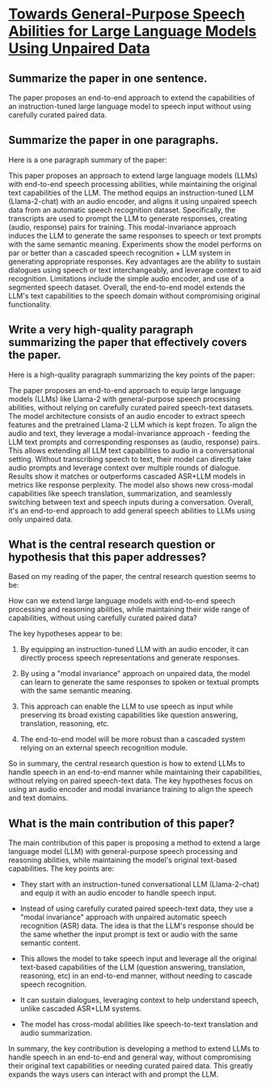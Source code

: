 # [Towards General-Purpose Speech Abilities for Large Language Models Using   Unpaired Data](https://arxiv.org/abs/2311.06753)

## Summarize the paper in one sentence.

 The paper proposes an end-to-end approach to extend the capabilities of an instruction-tuned large language model to speech input without using carefully curated paired data.


## Summarize the paper in one paragraphs.

 Here is a one paragraph summary of the paper:

This paper proposes an approach to extend large language models (LLMs) with end-to-end speech processing abilities, while maintaining the original text capabilities of the LLM. The method equips an instruction-tuned LLM (Llama-2-chat) with an audio encoder, and aligns it using unpaired speech data from an automatic speech recognition dataset. Specifically, the transcripts are used to prompt the LLM to generate responses, creating (audio, response) pairs for training. This modal-invariance approach induces the LLM to generate the same responses to speech or text prompts with the same semantic meaning. Experiments show the model performs on par or better than a cascaded speech recognition + LLM system in generating appropriate responses. Key advantages are the ability to sustain dialogues using speech or text interchangeably, and leverage context to aid recognition. Limitations include the simple audio encoder, and use of a segmented speech dataset. Overall, the end-to-end model extends the LLM's text capabilities to the speech domain without compromising original functionality.


## Write a very high-quality paragraph summarizing the paper that effectively covers the paper.

 Here is a high-quality paragraph summarizing the key points of the paper:

The paper proposes an end-to-end approach to equip large language models (LLMs) like Llama-2 with general-purpose speech processing abilities, without relying on carefully curated paired speech-text datasets. The model architecture consists of an audio encoder to extract speech features and the pretrained Llama-2 LLM which is kept frozen. To align the audio and text, they leverage a modal-invariance approach - feeding the LLM text prompts and corresponding responses as (audio, response) pairs. This allows extending all LLM text capabilities to audio in a conversational setting. Without transcribing speech to text, their model can directly take audio prompts and leverage context over multiple rounds of dialogue. Results show it matches or outperforms cascaded ASR+LLM models in metrics like response perplexity. The model also shows new cross-modal capabilities like speech translation, summarization, and seamlessly switching between text and speech inputs during a conversation. Overall, it's an end-to-end approach to add general speech abilities to LLMs using only unpaired data.


## What is the central research question or hypothesis that this paper addresses?

 Based on my reading of the paper, the central research question seems to be:

How can we extend large language models with end-to-end speech processing and reasoning abilities, while maintaining their wide range of capabilities, without using carefully curated paired data?

The key hypotheses appear to be:

1) By equipping an instruction-tuned LLM with an audio encoder, it can directly process speech representations and generate responses. 

2) By using a "modal invariance" approach on unpaired data, the model can learn to generate the same responses to spoken or textual prompts with the same semantic meaning.

3) This approach can enable the LLM to use speech as input while preserving its broad existing capabilities like question answering, translation, reasoning, etc.

4) The end-to-end model will be more robust than a cascaded system relying on an external speech recognition module.

So in summary, the central research question is how to extend LLMs to handle speech in an end-to-end manner while maintaining their capabilities, without relying on paired speech-text data. The key hypotheses focus on using an audio encoder and modal invariance training to align the speech and text domains.


## What is the main contribution of this paper?

 The main contribution of this paper is proposing a method to extend a large language model (LLM) with general-purpose speech processing and reasoning abilities, while maintaining the model's original text-based capabilities. The key points are:

- They start with an instruction-tuned conversational LLM (Llama-2-chat) and equip it with an audio encoder to handle speech input. 

- Instead of using carefully curated paired speech-text data, they use a "modal invariance" approach with unpaired automatic speech recognition (ASR) data. The idea is that the LLM's response should be the same whether the input prompt is text or audio with the same semantic content.

- This allows the model to take speech input and leverage all the original text-based capabilities of the LLM (question answering, translation, reasoning, etc) in an end-to-end manner, without needing to cascade speech recognition. 

- It can sustain dialogues, leveraging context to help understand speech, unlike cascaded ASR+LLM systems.

- The model has cross-modal abilities like speech-to-text translation and audio summarization.

In summary, the key contribution is developing a method to extend LLMs to handle speech in an end-to-end and general way, without compromising their original text capabilities or needing curated paired data. This greatly expands the ways users can interact with and prompt the LLM.

